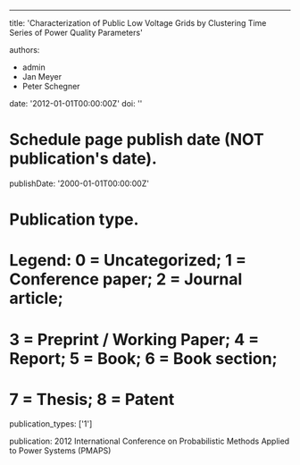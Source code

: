 ---
title: 'Characterization of Public Low Voltage Grids by Clustering Time Series of Power Quality Parameters'

authors:
  - admin
  - Jan Meyer
  - Peter Schegner

date: '2012-01-01T00:00:00Z'
doi: ''

# Schedule page publish date (NOT publication's date).
publishDate: '2000-01-01T00:00:00Z'

# Publication type.
# Legend: 0 = Uncategorized; 1 = Conference paper; 2 = Journal article;
# 3 = Preprint / Working Paper; 4 = Report; 5 = Book; 6 = Book section;
# 7 = Thesis; 8 = Patent
publication_types: ['1']

publication: 2012 International Conference on Probabilistic Methods Applied to Power Systems (PMAPS)

